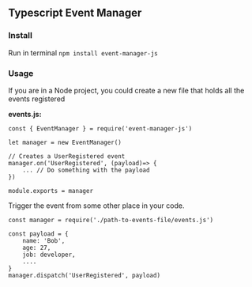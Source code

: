 ## Typescript Event Manager

### Install

Run in terminal ``` npm install event-manager-js ```

### Usage

If you are in a Node project, you could create a new file that holds all the events registered

**events.js:**
```
const { EventManager } = require('event-manager-js')

let manager = new EventManager()

// Creates a UserRegistered event
manager.on('UserRegistered', (payload)=> {
    ... // Do something with the payload
})

module.exports = manager
```

Trigger the event from some other place in your code.
```
const manager = require('./path-to-events-file/events.js')

const payload = {
    name: 'Bob',
    age: 27,
    job: developer,
    ....
}
manager.dispatch('UserRegistered', payload)
```
